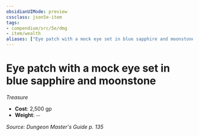 ```yaml
---
obsidianUIMode: preview
cssclass: json5e-item
tags:
- compendium/src/5e/dmg
- item/wealth
aliases: ["Eye patch with a mock eye set in blue sapphire and moonstone"]
---
```

# Eye patch with a mock eye set in blue sapphire and moonstone
*Treasure*  

- **Cost**: 2,500 gp
- **Weight**: ⏤

*Source: Dungeon Master's Guide p. 135*